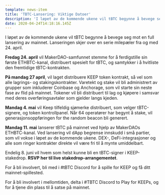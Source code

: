 ```yaml
---
template: news-item
title: 'TBTC-Lansering: Viktige Datoer'
description: 'I løpet av de kommende ukene vil tBTC begynne å bevege seg mot en full lansering av mainnet. Lanseringen skjer over en serie milepæler fra…'
date: 2020-04-24T14:18:16.145Z
---
```

<!---
#  translator: Quillor#4097

#  url: https://medium.com/@derzkiuu/tbtc-lansering-viktige-datoer-efeefb45038

#  submission url: https://discordapp.com/channels/590951101600235531/701767679102550016/760940228843929681

----------

translated title: TBTC Launch: Important Dates
match with: 'tBTC Launch: Key Dates'
confidence (0-1): 0.6071428571428571

-->
I løpet av de kommende ukene vil tBTC begynne å bevege seg mot en full lansering av mainnet. Lanseringen skjer over en serie milepæler fra og med 24. april.

**Fredag ​​24. april** vil MakerDAO-samfunnet stemme for å ferdigstille sin første ETHBTC-kanal, distribuert spesielt for tBTC, og samtykker i å hvitliste den fremtidige tBTC-kontrakten.

**På mandag 27 april**, vil laget distribuere KEEP token kontrakt, så vel som alle lagrings- og stakingskontrakter. Varetekt og stake vil bli administrert av grupper som inkluderer Coinbase og Anchorage, som vil starte sin neste fase av flid på mainnet. Tokener vil bli distribuert til lag og kjøpere i samsvar med deres overføringsavtaler som gjelder langs kjeden.

**Mandag 4. mai** vil Keep tilfeldig sjømerke distribuert, som velger tBTC-signere, og token kontrollpanel. Når 64 operatører har begynt å stake, vil generasjonsoppføringen for the random beacon bli generert.

**Mandag 11. mai** lanserer tBTC på mainnet ved hjelp av MakerDAOs ETHBTC-kanal. Ved lansering vil dApp begrense innskudd i små partier, som vil vokse i løpet av de kommende ukene. DEX-, DeFi-integrasjoner og alle som ringer kontrakter direkte vil være fri til å mynte umiddelbart.

Endelig 8. juni vil hvem som helst kunne bli en tBTC-signer i KEEP-stakedrop. **RSVP her til live stakedrop-arrangementet**.

For å bli involvert, bli med i #tBTC Discord for å spille for KEEP og få ditt mainnet-spillested.

For å bli involvert i mellomtiden, delta i #TBTC Discord to Play for KEEPs, og for å tjene din plass til å satse på mainnet.